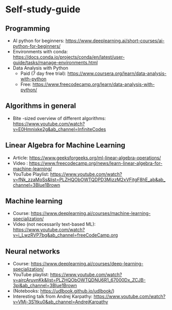 # Self-study-guide
## Programming
-	AI python for beginners: https://www.deeplearning.ai/short-courses/ai-python-for-beginners/ 
-	Environments with conda: https://docs.conda.io/projects/conda/en/latest/user-guide/tasks/manage-environments.html 
-	Data Analysis with Python
    - Paid (7 day free trial): https://www.coursera.org/learn/data-analysis-with-python 
    - Free: https://www.freecodecamp.org/learn/data-analysis-with-python/ 
## Algorithms in general
-	Bite -sized overview of different algorithms: https://www.youtube.com/watch?v=E0Hmnixke2g&ab_channel=InfiniteCodes 
## Linear Algebra for Machine Learning
- Article: https://www.geeksforgeeks.org/ml-linear-algebra-operations/ 
- Video : https://www.freecodecamp.org/news/learn-linear-algebra-for-machine-learning/ 
- YouTube Playlist: https://www.youtube.com/watch?v=fNk_zzaMoSs&list=PLZHQObOWTQDPD3MizzM2xVFitgF8hE_ab&ab_channel=3Blue1Brown 
## Machine learning
-	Course: https://www.deeplearning.ai/courses/machine-learning-specialization/
-	Video (not necessarily text-based ML): https://www.youtube.com/watch?v=i_LwzRVP7bg&ab_channel=freeCodeCamp.org 
## Neural networks
-	Course: https://www.deeplearning.ai/courses/deep-learning-specialization/ 
-	YouTube playlist: https://www.youtube.com/watch?v=aircAruvnKk&list=PLZHQObOWTQDNU6R1_67000Dx_ZCJB-3pi&ab_channel=3Blue1Brown 
-	(Notebooks: https://udlbook.github.io/udlbook/)
-	Interesting talk from Andrej Karpathy: https://www.youtube.com/watch?v=VMj-3S1tku0&ab_channel=AndrejKarpathy 

